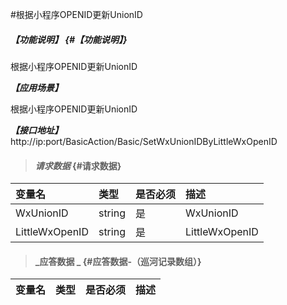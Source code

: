 #根据小程序OPENID更新UnionID

##### _【功能说明】_ {#【功能说明】}

根据小程序OPENID更新UnionID

_**【应用场景】**_

根据小程序OPENID更新UnionID

_**【接口地址】**_
http://ip:port/BasicAction/Basic/SetWxUnionIDByLittleWxOpenID

> #### _请求数据_ {#请求数据}

| 变量名 | 类型 | 是否必须 | 描述 |
| :--- | :--- | :--- | :--- |
| WxUnionID| string | 是 | WxUnionID|
| LittleWxOpenID| string | 是 | LittleWxOpenID|



> #### _应答数据 _ {#应答数据-（巡河记录数组）}

| 变量名 | 类型 | 是否必须 | 描述 |
| :--- | :--- | :--- | :--- |




